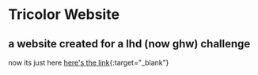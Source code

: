 # Tricolor Website
## a website created for a lhd (now ghw) challenge

now its just here
[here's the link](https://clarissafurtado7.github.io/tricolor-website/){:target="_blank"}
